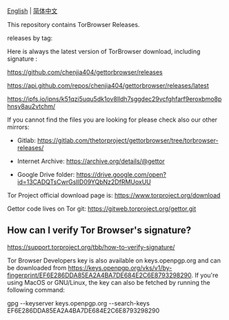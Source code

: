 [English](./README.md) | [简体中文](./README.zh-CN.md) 

This repository contains TorBrowser Releases.

releases by tag:
 
Here is always the latest version of TorBrowser download, including signature :

https://github.com/chenjia404/gettorbrowser/releases

https://api.github.com/repos/chenjia404/gettorbrowser/releases/latest

https://ipfs.io/ipns/k51qzi5uqu5dk1ov8lldh7sggdec29vcfghfarf9eroxbmo8phnsy8au2vtchm/

If you cannot find the files you are looking for please check also our other mirrors:

- Gitlab: https://gitlab.com/thetorproject/gettorbrowser/tree/torbrowser-releases/

- Internet Archive: https://archive.org/details/@gettor

- Google Drive folder: https://drive.google.com/open?id=13CADQTsCwrGsIID09YQbNz2DfRMUoxUU

Tor Project official download page is: https://www.torproject.org/download

Gettor code lives on Tor git: https://gitweb.torproject.org/gettor.git


## How can I verify Tor Browser's signature?

https://support.torproject.org/tbb/how-to-verify-signature/

Tor Browser Developers key is also available on keys.openpgp.org and can be downloaded from https://keys.openpgp.org/vks/v1/by-fingerprint/EF6E286DDA85EA2A4BA7DE684E2C6E8793298290. If you're using MacOS or GNU/Linux, the key can also be fetched by running the following command:

gpg --keyserver keys.openpgp.org --search-keys EF6E286DDA85EA2A4BA7DE684E2C6E8793298290
